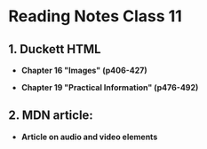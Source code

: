# Reading Notes Class 11

## 1. Duckett HTML

   - **Chapter 16 "Images" (p406-427)**
   
   
   - **Chapter 19 "Practical Information" (p476-492)**
   
   
## 2. MDN article:

   - **Article on audio and video elements**
